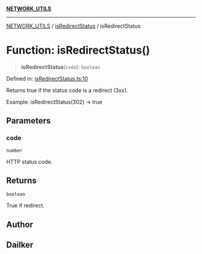 [**NETWORK_UTILS**](../../README.md)

***

[NETWORK_UTILS](../../README.md) / [isRedirectStatus](../README.md) / isRedirectStatus

# Function: isRedirectStatus()

> **isRedirectStatus**(`code`): `boolean`

Defined in: [isRedirectStatus.ts:10](https://github.com/dailker/everyutil/blob/cee559aadda9e0c298e06364cba9020e97a8b19b/src/network/isRedirectStatus.ts#L10)

Returns true if the status code is a redirect (3xx).

Example: isRedirectStatus(302) → true

## Parameters

### code

`number`

HTTP status code.

## Returns

`boolean`

True if redirect.

## Author

## Dailker
